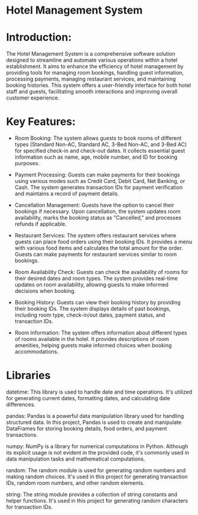 # Hotel Management System

# Introduction:

The Hotel Management System is a comprehensive software solution designed to streamline and automate various operations within a hotel establishment. It aims to enhance the efficiency of hotel management by providing tools for managing room bookings, handling guest information, processing payments, managing restaurant services, and maintaining booking histories. This system offers a user-friendly interface for both hotel staff and guests, facilitating smooth interactions and improving overall customer experience.

# Key Features:

- Room Booking: The system allows guests to book rooms of different types (Standard Non-AC, Standard AC, 3-Bed Non-AC, and 3-Bed AC) for specified check-in and check-out dates. It collects essential guest information such as name, age, mobile number, and ID for booking purposes.

- Payment Processing: Guests can make payments for their bookings using various modes such as Credit Card, Debit Card, Net Banking, or Cash. The system generates transaction IDs for payment verification and maintains a record of payment details.

- Cancellation Management: Guests have the option to cancel their bookings if necessary. Upon cancellation, the system updates room availability, marks the booking status as "Cancelled," and processes refunds if applicable.

- Restaurant Services: The system offers restaurant services where guests can place food orders using their booking IDs. It provides a menu with various food items and calculates the total amount for the order. Guests can make payments for restaurant services similar to room bookings.

- Room Availability Check: Guests can check the availability of rooms for their desired dates and room types. The system provides real-time updates on room availability, allowing guests to make informed decisions when booking.

- Booking History: Guests can view their booking history by providing their booking IDs. The system displays details of past bookings, including room type, check-in/out dates, payment status, and transaction IDs.

- Room Information: The system offers information about different types of rooms available in the hotel. It provides descriptions of room amenities, helping guests make informed choices when booking accommodations.

# Libraries
datetime: This library is used to handle date and time operations. It's utilized for generating current dates, formatting dates, and calculating date differences.

pandas: Pandas is a powerful data manipulation library used for handling structured data. In this project, Pandas is used to create and manipulate DataFrames for storing booking details, food orders, and payment transactions.

numpy: NumPy is a library for numerical computations in Python. Although its explicit usage is not evident in the provided code, it's commonly used in data manipulation tasks and mathematical computations.

random: The random module is used for generating random numbers and making random choices. It's used in this project for generating transaction IDs, random room numbers, and other random elements.

string: The string module provides a collection of string constants and helper functions. It's used in this project for generating random characters for transaction IDs.

